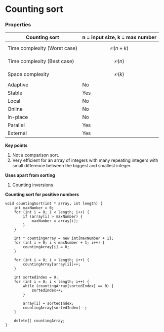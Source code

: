 # Counting sort

### Properties

| Counting sort                | n = input size, k = max number |
| ---------------------------- | ------------------------------ |
| Time complexity (Worst case) | $$\mathcal{O}(n + k)$$         |
| Time complexity (Best case)  | $$\mathcal{O}(n)$$             |
| Space complexity             | $$\mathcal{O}(k)$$             |
| Adaptive                     | No                             |
| Stable                       | Yes                            |
| Local                        | No                             |
| Online                       | No                             |
| In-place                     | No                             |
| Parallel                     | Yes                            |
| External                     | Yes                            |

**Key points**

1. Not a comparison sort.
2. Very efficient for an array of integers with many repeating integers with small difference between the biggest and smallest integer.

**Uses apart from sorting**

1. Counting inversions

**Counting sort for positive numbers**

```
void countingSort(int * array, int length) {
    int maxNumber = 0;
    for (int i = 0; i < length; i++) {
        if (array[i] > maxNumber) {
            maxNumber = array[i];
        }
    }

    int * countingArray = new int[maxNumber + 1];
    for (int i = 0; i < maxNumber + 1; i++) {
        countingArray[i] = 0;
    }

    for (int i = 0; i < length; i++) {
        countingArray[array[i]]++;
    }

    int sortedIndex = 0;
    for (int i = 0; i < length; i++) {
        while (countingArray[sortedIndex] == 0) {
            sortedIndex++;
        }

        array[i] = sortedIndex;
        countingArray[sortedIndex]--;
    }

    delete[] countingArray;
}
```
